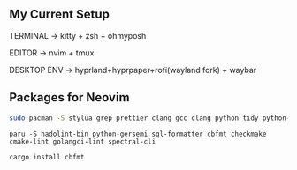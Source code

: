 ## My Current Setup
TERMINAL -> kitty + zsh + ohmyposh

EDITOR   -> nvim + tmux

DESKTOP ENV -> hyprland+hyprpaper+rofi(wayland fork) + waybar

## Packages for Neovim

```bash
sudo pacman -S stylua grep prettier clang gcc clang python tidy python-black cppcheck mypy shaderc sqlfluff eslint eslint_d
```

```
paru -S hadolint-bin python-gersemi sql-formatter cbfmt checkmake cmake-lint golangci-lint spectral-cli
```

```bash
cargo install cbfmt
```
